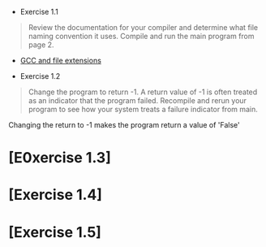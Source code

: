 
* Exercise 1.1

> Review the documentation for your compiler and determine what file naming convention it uses. Compile and run the main program from page 2.
* [GCC and file extensions](http://http://labor-liber.org/en/gnu-linux/development/index.php?diapo=extensions)

* Exercise 1.2 
> Change the program to return -1. A return value of -1 is often treated as an indicator that the program failed. Recompile and rerun your program to see how your system treats a failure indicator from main.

Changing the return to -1 makes the program return a value of 'False'

# [E0xercise 1.3]

# [Exercise 1.4]

# [Exercise 1.5]

